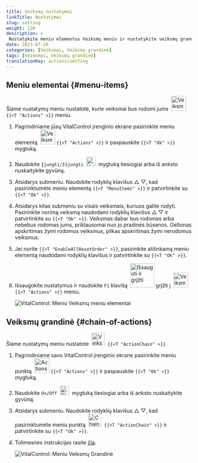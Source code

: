 ```yaml
---
title: Veiksmų nustatymai
linkTitle: Nustatymai
slug: setting
weight: 120
description: >
 Nustatykite meniu elementus Veiksmų meniu ir nustatykite veiksmų grandinę
date: 2023-07-26
categories: [Veiksmai, Veiksmų grandinė]
tags: [Veiksmai, Veiksmų grandinė]
translationKey: actions/setting
---
```

## Meniu elementai {#menu-items}

Šiame nustatymų meniu nustatote, kurie veiksmai bus rodomi jums &nbsp;<img src="/icons/actions.svg" width="40" align="bottom" alt="Veiksmai" /> `{{<T "Actions" >}}` meniu.

1. Pagrindiniame jūsų VitalControl įrenginio ekrane pasirinkite meniu elementą &nbsp;<img src="/icons/actions.svg" width="40" align="bottom" alt="Veiksmai" /> `{{<T "Actions" >}}` ir paspauskite `{{<T "Ok" >}}` mygtuką.

2. Naudokite `Įjungti/Išjungti` &nbsp;<img src="/icons/gear.svg" width="25" align="bottom" alt="Veiksmų grandinė" />&nbsp; mygtuką tiesiogiai arba iš anksto nuskaitykite gyvūną.

3. Atsidarys submeniu. Naudokite rodyklių klavišus △ ▽, kad pasirinktumėte meniu elementą `{{<T "MenuItems" >}}` ir patvirtinkite su `{{<T "Ok" >}}`.

4. Atsidarys kitas submeniu su visais veiksmais, kuriuos galite rodyti. Pasirinkite norimą veiksmą naudodami rodyklių klavišus △ ▽ ir patvirtinkite su `{{<T "Ok" >}}`. Veiksmas dabar bus rodomas arba nebebus rodomas jums, priklausomai nuo jo pradinės būsenos. Geltonas apskritimas žymi rodomus veiksmus, pilkas apskritimas žymi nerodomus veiksmus.

5. Jei norite `{{<T "EnableAllResetOrder" >}}`, pasirinkite atitinkamą meniu elementą naudodami rodyklių klavišus ir patvirtinkite su `{{<T "Ok" >}}`.

6. Išsaugokite nustatymus ir naudokite `F1` klavišą &nbsp;<img src="/icons/footer/save_exit.svg" width="65" align="bottom" alt="Išsaugoti ir grįžti" /> grįžti į &nbsp;<img src="/icons/actions.svg" width="40" align="bottom" alt="Veiksmai" /> `{{<T "Actions" >}}` meniu.

    ![VitalControl: Meniu Veiksmų meniu elementai](../images/menu.png "Meniu elementai")

## Veiksmų grandinė {#chain-of-actions}

Šiame nustatymų meniu nustatote &nbsp;<img src="/icons/actions/action-chain.svg" width="35" align="bottom" alt="Veiksmų grandinė" />&nbsp; `{{<T "ActionChain" >}}`.


1. Pagrindiniame savo VitalControl įrenginio ekrane pasirinkite meniu punktą &nbsp;<img src="/icons/actions.svg" width="40" align="bottom" alt="Actions" /> `{{<T "Actions" >}}` ir paspauskite `{{<T "Ok" >}}` mygtuką.

2. Naudokite `On/Off` &nbsp;<img src="/icons/gear.svg" width="25" align="bottom" alt="Chain of actions" />&nbsp; mygtuką tiesiogiai arba iš anksto nuskaitykite gyvūną.

3. Atsidarys submeniu. Naudokite rodyklių klavišus △ ▽, kad pasirinktumėte meniu punktą &nbsp;<img src="/icons/actions/action-chain.svg" width="35" align="bottom" alt="Chain of actions" />&nbsp; `{{<T "ActionChain" >}}` ir patvirtinkite su `{{<T "Ok" >}}`.

4. Tolimesnes instrukcijas rasite [čia](/en/docs/chain-of-actions/#set-chain-of-actions).

    ![VitalControl: Meniu Veiksmų Grandinė](../images/chainofactions.png "Chain of Actions")

